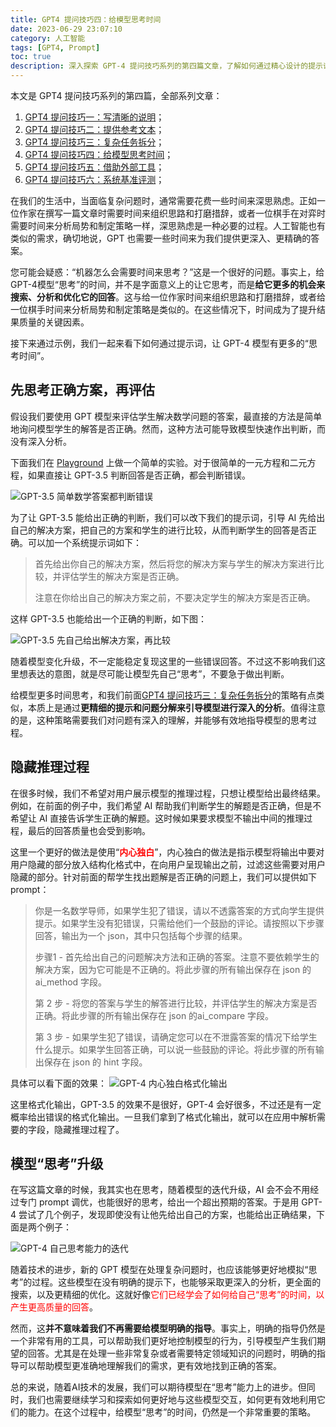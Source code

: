 ```yaml
---
title: GPT4 提问技巧四：给模型思考时间
date: 2023-06-29 23:07:10
category: 人工智能
tags: [GPT4, Prompt]
toc: true
description: 深入探索 GPT-4 提问技巧系列的第四篇文章，了解如何通过精心设计的提示词让 GPT-4 模型有更多的“思考时间”。学习如何通过更精细的提示和问题分解来引导模型进行深入分析，从而获得更深入、更精确的答案。适用于 AI 爱好者和开发者。
---
```


本文是 GPT4 提问技巧系列的第四篇，全部系列文章：

1. [GPT4 提问技巧一：写清晰的说明](https://selfboot.cn/2023/06/10/gpt4_prompt_clear/)；
2. [GPT4 提问技巧二：提供参考文本](https://selfboot.cn/2023/06/12/gpt4_prompt_reference/)；
3. [GPT4 提问技巧三：复杂任务拆分](https://selfboot.cn/2023/06/15/gpt4_prompt_subtasks/)；
4. [GPT4 提问技巧四：给模型思考时间](https://selfboot.cn/2023/06/29/gpt4_prompt_think/)；
5. [GPT4 提问技巧五：借助外部工具](https://selfboot.cn/2023/07/24/gpt4_prompt_tools/)；
6. [GPT4 提问技巧六：系统基准评测](https://selfboot.cn/2023/07/25/gpt4_prompt_evals/)；

在我们的生活中，当面临复杂问题时，通常需要花费一些时间来深思熟虑。正如一位作家在撰写一篇文章时需要时间来组织思路和打磨措辞，或者一位棋手在对弈时需要时间来分析局势和制定策略一样，深思熟虑是一种必要的过程。人工智能也有类似的需求，确切地说，GPT 也需要一些时间来为我们提供更深入、更精确的答案。

您可能会疑惑：“机器怎么会需要时间来思考？”这是一个很好的问题。事实上，给GPT-4模型“思考”的时间，并不是字面意义上的让它思考，而是**给它更多的机会来搜索、分析和优化它的回答**。这与给一位作家时间来组织思路和打磨措辞，或者给一位棋手时间来分析局势和制定策略是类似的。在这些情况下，时间成为了提升结果质量的关键因素。

接下来通过示例，我们一起来看下如何通过提示词，让 GPT-4 模型有更多的“思考时间”。

<!--more-->

## 先思考正确方案，再评估

假设我们要使用 GPT 模型来评估学生解决数学问题的答案，最直接的方法是简单地询问模型学生的解答是否正确。然而，这种方法可能导致模型快速作出判断，而没有深入分析。

下面我们在 [Playground](https://platform.openai.com/playground/p/default-rushing-to-a-conclusion?model=gpt-4) 上做一个简单的实验。对于很简单的一元方程和二元方程，如果直接让 GPT-3.5 判断回答是否正确，都会判断错误。

![GPT-3.5 简单数学答案都判断错误](https://slefboot-1251736664.cos.ap-beijing.myqcloud.com/20230629_gpt4_prompt_think.png)

为了让 GPT-3.5 能给出正确的判断，我们可以改下我们的提示词，引导 AI 先给出自己的解决方案，把自己的方案和学生的进行比较，从而判断学生的回答是否正确。可以加一个系统提示词如下：

> 首先给出你自己的解决方案，然后将您的解决方案与学生的解决方案进行比较，并评估学生的解决方案是否正确。
>   
> 注意在你给出自己的解决方案之前，不要决定学生的解决方案是否正确。

这样 GPT-3.5 也能给出一个正确的判断，如下图：

![GPT-3.5 先自己给出解决方案，再比较](https://slefboot-1251736664.cos.ap-beijing.myqcloud.com/20230629_gpt4_prompt_think_1.png)

随着模型变化升级，不一定能稳定复现这里的一些错误回答。不过这不影响我们这里想表达的意图，就是尽可能让模型先自己“思考”，不要急于做出判断。

给模型更多时间思考，和我们前面[GPT4 提问技巧三：复杂任务拆分](https://selfboot.cn/2023/06/15/gpt4_prompt_subtasks/)的策略有点类似，本质上是通过**更精细的提示和问题分解来引导模型进行深入的分析**。值得注意的是，这种策略需要我们对问题有深入的理解，并能够有效地指导模型的思考过程。

## 隐藏推理过程

在很多时候，我们不希望对用户展示模型的推理过程，只想让模型给出最终结果。例如，在前面的例子中，我们希望 AI 帮助我们判断学生的解题是否正确，但是不希望让 AI 直接告诉学生正确的解题。这时候如果要求模型不输出中间的推理过程，最后的回答质量也会受到影响。

这里一个更好的做法是使用“<span style="color:red;">**内心独白**</span>”，内心独白的做法是指示模型将输出中要对用户隐藏的部分放入结构化格式中，在向用户呈现输出之前，过滤这些需要对用户隐藏的部分。针对前面的帮学生找出题解是否正确的问题上，我们可以提供如下 prompt：

> 你是一名数学导师，如果学生犯了错误，请以不透露答案的方式向学生提供提示。如果学生没有犯错误，只需给他们一个鼓励的评论。请按照以下步骤回答，输出为一个 json，其中只包括每个步骤的结果。
>
> 步骤1 - 首先给出自己的问题解决方法和正确的答案。注意不要依赖学生的解决方案，因为它可能是不正确的。将此步骤的所有输出保存在 json 的ai_method 字段。
>
> 第 2 步 - 将您的答案与学生的解答进行比较，并评估学生的解决方案是否正确。将此步骤的所有输出保存在 json 的ai_compare 字段。
>
> 第 3 步 - 如果学生犯了错误，请确定您可以在不泄露答案的情况下给学生什么提示。如果学生回答正确，可以说一些鼓励的评论。将此步骤的所有输出保存在 json 的 hint 字段。

具体可以看下面的效果：
![GPT-4 内心独白格式化输出](https://slefboot-1251736664.cos.ap-beijing.myqcloud.com/20230629_gpt4_prompt_think_2.png)

这里格式化输出，GPT-3.5 的效果不是很好，GPT-4 会好很多，不过还是有一定概率给出错误的格式化输出。一旦我们拿到了格式化输出，就可以在应用中解析需要的字段，隐藏推理过程了。

## 模型“思考”升级

在写这篇文章的时候，我其实也在思考，随着模型的迭代升级，AI 会不会不用经过专门 prompt 调优，也能很好的思考，给出一个超出预期的答案。于是用 GPT-4 尝试了几个例子，发现即使没有让他先给出自己的方案，也能给出正确结果，下面是两个例子：

![GPT-4 自己思考能力的迭代](https://slefboot-1251736664.cos.ap-beijing.myqcloud.com/20230629_gpt4_prompt_think_3.png)

随着技术的进步，新的 GPT 模型在处理复杂问题时，也应该能够更好地模拟“思考”的过程。这些模型在没有明确的提示下，也能够采取更深入的分析，更全面的搜索，以及更精细的优化。这就好像<span style="color:red;">它们已经学会了如何给自己“思考”的时间，以产生更高质量的回答</span>。

然而，这**并不意味着我们不再需要给模型明确的指导**。事实上，明确的指导仍然是一个非常有用的工具，可以帮助我们更好地控制模型的行为，引导模型产生我们期望的回答。尤其是在处理一些非常复杂或者需要特定领域知识的问题时，明确的指导可以帮助模型更准确地理解我们的需求，更有效地找到正确的答案。

总的来说，随着AI技术的发展，我们可以期待模型在“思考”能力上的进步。但同时，我们也需要继续学习和探索如何更好地与这些模型交互，如何更有效地利用它们的能力。在这个过程中，给模型“思考”的时间，仍然是一个非常重要的策略。
